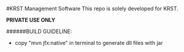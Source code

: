 #KRST Management Software
This repo is solely developed for KRST.

<b>PRIVATE USE ONLY</b>

######BUILD GUIDELINE:  
 - copy "mvn jfx:native" in terminal to generate dll files with jar
